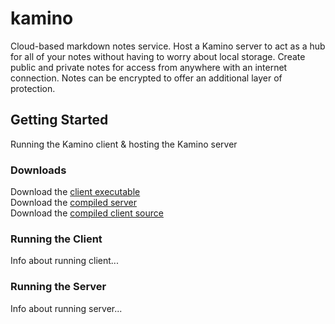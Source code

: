 # kamino
Cloud-based markdown notes service. Host a Kamino server to act as a hub for all of your notes without having to worry about local storage. Create public and private notes for access from anywhere with an internet connection. Notes can be encrypted to offer an additional layer of protection.

## Getting Started
Running the Kamino client & hosting the Kamino server

### Downloads
Download the [client executable](www.google.com) <br />
Download the [compiled server](www.google.com) <br />
Download the [compiled client source](www.google.com) <br />

### Running the Client
Info about running client...

### Running the Server
Info about running server...
